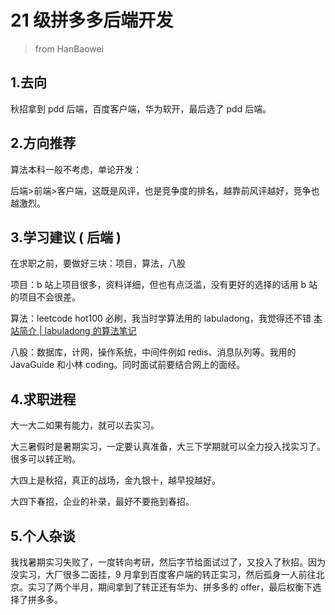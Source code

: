 # 21 级拼多多后端开发

> from HanBaowei

## **1.去向**

秋招拿到 pdd 后端，百度客户端，华为软开，最后选了 pdd 后端。

## **2.方向推荐**

算法本科一般不考虑，单论开发：

后端>前端>客户端，这既是风评，也是竞争度的排名，越靠前风评越好，竞争也越激烈。

## **3.学习建议 ( 后端 )**

在求职之前，要做好三块：项目，算法，八股

项目：b 站上项目很多，资料详细，但也有点泛滥，没有更好的选择的话用 b 站的项目不会很差。

算法：leetcode hot100 必刷，我当时学算法用的 labuladong，我觉得还不错 [本站简介 | labuladong 的算法笔记](https://labuladong.online/algo/home/)

八股：数据库，计网，操作系统，中间件例如 redis、消息队列等。我用的 JavaGuide 和小林 coding。同时面试前要结合网上的面经。

## **4.求职进程**

大一大二如果有能力，就可以去实习。

大三暑假时是暑期实习，一定要认真准备，大三下学期就可以全力投入找实习了。很多可以转正哟。

大四上是秋招，真正的战场，金九银十，越早投越好。

大四下春招，企业的补录，最好不要拖到春招。

## **5.个人杂谈**

我找暑期实习失败了，一度转向考研，然后字节给面试过了，又投入了秋招。因为没实习，大厂很多二面挂，9 月拿到百度客户端的转正实习，然后孤身一人前往北京。实习了两个半月，期间拿到了转正还有华为、拼多多的 offer，最后权衡下选择了拼多多。
